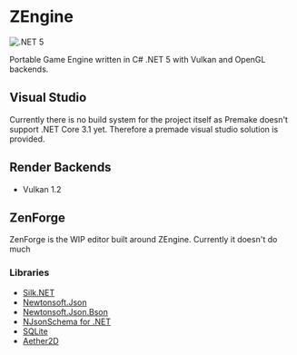# ZEngine
![.NET 5](https://github.com/FrostByteGER/ZEngine/workflows/.NET%205/badge.svg)

Portable Game Engine written in C# .NET 5 with Vulkan and OpenGL backends.

## Visual Studio
Currently there is no build system for the project itself as Premake doesn't support .NET Core 3.1 yet. 
Therefore a premade visual studio solution is provided.

## Render Backends
* Vulkan 1.2

## ZenForge
ZenForge is the WIP editor built around ZEngine. Currently it doesn't do much

### Libraries
 - [Silk.NET](https://github.com/Ultz/Silk.NET "Silk.NET")
 - [Newtonsoft.Json](https://github.com/JamesNK/Newtonsoft.Json "Newtonsoft.Json")
 - [Newtonsoft.Json.Bson](https://github.com/JamesNK/Newtonsoft.Json.Bson "Newtonsoft.Json.Bson")
 - [NJsonSchema for .NET](https://github.com/RicoSuter/NJsonSchema "NJsonSchema")
 - [SQLite](https://www.nuget.org/packages/System.Data.SQLite.Core "System.Data.SQLite.Core")
 - [Aether2D](https://github.com/tainicom/Aether.Physics2D "Aether.Physics2D")
